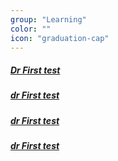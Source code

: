 ```yaml
---
group: "Learning"
color: ""
icon: "graduation-cap"
---
```

<h5><a href="https://google.github.io/material-design-icons/">Dr First test</a></h5>
<h5><a href="https://google.github.io/material-design-icons/">dr First test</a></h5>
<h5><a href="https://google.github.io/material-design-icons/">dr First test</a></h5>
<h5><a href="https://google.github.io/material-design-icons/">dr First test</a></h5>
